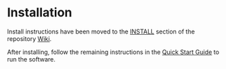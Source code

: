 # Installation

Install instructions have been moved to the [INSTALL](https://github.com/Timecoin-Network/timecoin-blockchain/wiki/INSTALL) section of the repository [Wiki](https://github.com/Timecoin-Network/timecoin-blockchain/wiki).

After installing, follow the remaining instructions in the
[Quick Start Guide](https://github.com/Timecoin-Network/timecoin-blockchain/wiki/Quick-Start-Guide)
to run the software.
